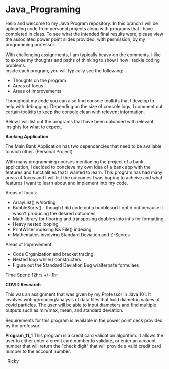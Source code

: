 # Java_Programing

Hello and welcome to my Java Program repository.  In this branch I will be uploading code from personal projects along with 
programs that I have completed in class.  To see what the intended final results were, please view the associated power point
slides provided, with permission, by my programming professor.

With challenging assignments, I am typically heavy on the comments.  I like to expose my thoughts and paths of thinking to show I how I tackle coding problems.  
Inside each program, you will typically see the following:
<ul>
  <li>Thoughts on the program</li>
  <li>Areas of focus</li>
  <li>Areas of improvements</li>
  </ul>

Throughout my code you can also find console toolkits that I develop to help with debugging.  Depending on the size of console logs, I comment out certain toolkits
to keep the console clean with relevent information.

Below I will list out the programs that have been uploaded with relevant insights for what to expect.


<b>Banking Application</b>

The Main Bank Application has two dependancies that need to be available to each other.
(Personal Project)

With many programming courses mentioning the project of a bank application, I decided to concieve my own idea of a bank app with the features and functialities that I wanted to learn.  This program has had many areas of focus and I will list the outcomes I was hoping to acheive and what features I want to learn about and implement into my code.  

  Areas of focus:<ul>
  
  <li>ArrayList() w/sorting</li>
      <li>BubbleSorts() - though I did code out a bubblesort  I opt'd out  because it wasn't producing the desired outcomes</li>
      <li>Math library for flooring and transposing doubles into int's for formatting</li>
  <li>Heavy nested looping</li>
  <li>PrintWriter indexing && File() indexing</li>
      <li>Mathematics involving Standard Deviation and Z-Scores</li>
      </ul>
  Areas of Improvement:
  
  <ul> 
      <li>Code Organization and bracket tracing</li>
      <li>Nested loop while() constructers</li>
      <li>Figure out the Standard Deviation Bug w/alternate formulaes</li></ul>
      
Time Spent: 12hrs +/- 1hr


<b>COVID Research</b>

This was an assignment that was given by my Professor in Java 101.  It involves writing/reading/analysis of data files that hold diametric values of covid particles.  The user will be able to input diameters and find multiple outputs such as min/max, mean, and standard deviation.  

Requirements for this program is available in the power point deck provided by the professor.

<b>Program_11_1</b>
This program is a credit card validation algorithm.  It allows the user to either enter a credit card number to validate, or enter an account number that will return the "check digit" that will provide a valid credit card number to the account number.

-Ricky
